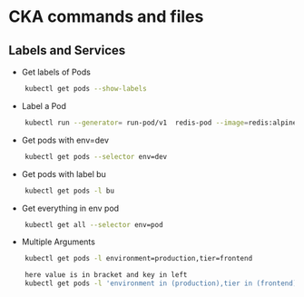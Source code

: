 # CKA commands and files

## Labels and Services

- Get labels of Pods

```sh
    kubectl get pods --show-labels
```
- Label a  Pod

```sh
    kubectl run --generator= run-pod/v1  redis-pod --image=redis:alpine  -l tier=db
```
- Get pods with env=dev

```sh
    kubectl get pods --selector env=dev
```

- Get pods with label bu

```sh
    kubectl get pods -l bu
```

- Get everything in env pod

```sh
    kubectl get all --selector env=pod
```

- Multiple Arguments

```sh
    kubectl get pods -l environment=production,tier=frontend

    here value is in bracket and key in left
    kubectl get pods -l 'environment in (production),tier in (frontend)'

```